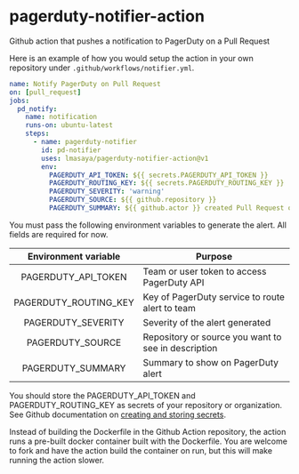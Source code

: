 # pagerduty-notifier-action
Github action that pushes a notification to PagerDuty on a Pull Request

Here is an example of how you would setup the action in your own repository under `.github/workflows/notifier.yml`.
```yaml
name: Notify PagerDuty on Pull Request
on: [pull_request]
jobs:
  pd_notify:
    name: notification
    runs-on: ubuntu-latest
    steps:
      - name: pagerduty-notifier
        id: pd-notifier
        uses: lmasaya/pagerduty-notifier-action@v1
        env:
          PAGERDUTY_API_TOKEN: ${{ secrets.PAGERDUTY_API_TOKEN }}
          PAGERDUTY_ROUTING_KEY: ${{ secrets.PAGERDUTY_ROUTING_KEY }}
          PAGERDUTY_SEVERITY: 'warning'
          PAGERDUTY_SOURCE: ${{ github.repository }}
          PAGERDUTY_SUMMARY: ${{ github.actor }} created Pull Request on ${{ github.repository }}
```

You must pass the following environment variables to generate the alert. All fields are required for now.

| Environment variable  | Purpose                                             |
|:---------------------:|-----------------------------------------------------|
| PAGERDUTY_API_TOKEN   | Team or user token to access PagerDuty API          |
| PAGERDUTY_ROUTING_KEY | Key of PagerDuty service to route alert to team     |
| PAGERDUTY_SEVERITY    | Severity of the alert generated                     |
| PAGERDUTY_SOURCE      | Repository or source you want to see in description |
| PAGERDUTY_SUMMARY     | Summary to show on PagerDuty alert                  |

You should store the PAGERDUTY_API_TOKEN and PAGERDUTY_ROUTING_KEY as secrets of your repository or organization. See Github documentation on [creating and storing secrets](https://docs.github.com/en/actions/configuring-and-managing-workflows/creating-and-storing-encrypted-secrets).

Instead of building the Dockerfile in the Github Action repository, the action runs a pre-built docker container built with the Dockerfile. You are welcome to fork and have the action build the container on run, but this will make running the action slower.
